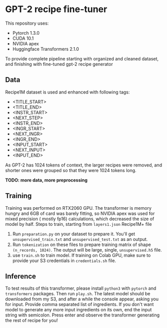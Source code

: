 # GPT-2 recipe fine-tuner
This repository uses:
* Pytorch 1.3.0
* CUDA 10.1
* NVIDIA apex
* Huggingface Transformers 2.1.0

To provide complete pipeline starting with organized and cleaned dataset, and finishing with fine-tuned gpt-2 recipe generator

## Data
Recipe1M dataset is used and enhanced with following tags:
* <TITLE_START>
* <TITLE_END>
* <INSTR_START>
* <NEXT_STEP>
* <INSTR_END>
* <INGR_START>
* <NEXT_INGR>
* <INGR_END>
* <INPUT_START>
* <NEXT_INPUT>
* <INPUT_END>

As GPT-2 has 1024 tokens of context, the larger recipes were removed, and shorter ones were grouped so that they were 1024 tokens long.

**TODO: more data, more preprocessing**

## Training
Training was performed on RTX2060 GPU. The transformer is memory hungry and 6GB of card was barely fitting, so NVIDIA apex was used for mixed precision ( mostly fp16) calculations, which decreased the size of model by half.
Steps to train, starting from `layers1.json` Recipe1M+ file
1) Run `preparation.py` on your dataset  to prepare it. You'll get `unsupervised_train.txt` and `unsupervised_test.txt` as an output.
2) Run `tokenization` on these files to prepare training matrix of shape `(n_records, 1024)`. The output will be large, single, `unsupervised.h5` file.
3) use `train.sh` to train model. If training on Colab GPU, make sure to provide your S3 credentials in `credentials.sh` file.

## Inference
To test results of this transformer, please install `python3` with `pytorch` and `transformers` packages. Then run `play.sh`. The latest model should be downloaded from my S3, and after a while the console appear, asking you for input. Provide comma separated list of ingredients. If you don't want model to generate any more input ingredients on its own, end the input string with semicolon. Press enter and observe the transformer generating the rest of recipe for you!
